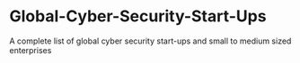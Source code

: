 # Global-Cyber-Security-Start-Ups
A complete list of global cyber security start-ups and small to medium sized enterprises
